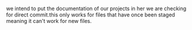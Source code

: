 we intend to put the documentation of our projects in her
we are checking for direct commit.this only works for files that have once been staged meaning it can't work for new files.
